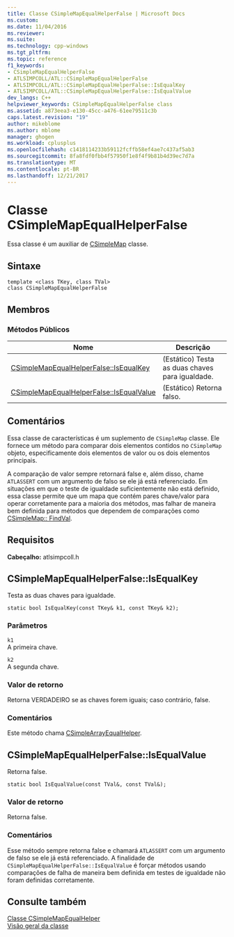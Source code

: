 ```yaml
---
title: Classe CSimpleMapEqualHelperFalse | Microsoft Docs
ms.custom: 
ms.date: 11/04/2016
ms.reviewer: 
ms.suite: 
ms.technology: cpp-windows
ms.tgt_pltfrm: 
ms.topic: reference
f1_keywords:
- CSimpleMapEqualHelperFalse
- ATLSIMPCOLL/ATL::CSimpleMapEqualHelperFalse
- ATLSIMPCOLL/ATL::CSimpleMapEqualHelperFalse::IsEqualKey
- ATLSIMPCOLL/ATL::CSimpleMapEqualHelperFalse::IsEqualValue
dev_langs: C++
helpviewer_keywords: CSimpleMapEqualHelperFalse class
ms.assetid: a873eea3-e130-45cc-a476-61ee79511c3b
caps.latest.revision: "19"
author: mikeblome
ms.author: mblome
manager: ghogen
ms.workload: cplusplus
ms.openlocfilehash: c1418114233b59112fcffb58ef4ae7c437af5ab3
ms.sourcegitcommit: 8fa8fdf0fbb4f57950f1e8f4f9b81b4d39ec7d7a
ms.translationtype: MT
ms.contentlocale: pt-BR
ms.lasthandoff: 12/21/2017
---
```

# <a name="csimplemapequalhelperfalse-class"></a>Classe CSimpleMapEqualHelperFalse
Essa classe é um auxiliar de [CSimpleMap](../../atl/reference/csimplemap-class.md) classe.  
  
## <a name="syntax"></a>Sintaxe  
  
```
template <class TKey, class TVal>  
class CSimpleMapEqualHelperFalse
```  
  
## <a name="members"></a>Membros  
  
### <a name="public-methods"></a>Métodos Públicos  
  
|Nome|Descrição|  
|----------|-----------------|  
|[CSimpleMapEqualHelperFalse::IsEqualKey](#isequalkey)|(Estático) Testa as duas chaves para igualdade.|  
|[CSimpleMapEqualHelperFalse::IsEqualValue](#isequalvalue)|(Estático) Retorna falso.|  
  
## <a name="remarks"></a>Comentários  
 Essa classe de características é um suplemento de `CSimpleMap` classe. Ele fornece um método para comparar dois elementos contidos no `CSimpleMap` objeto, especificamente dois elementos de valor ou os dois elementos principais.  
  
 A comparação de valor sempre retornará false e, além disso, chame `ATLASSERT` com um argumento de falso se ele já está referenciado. Em situações em que o teste de igualdade suficientemente não está definido, essa classe permite que um mapa que contém pares chave/valor para operar corretamente para a maioria dos métodos, mas falhar de maneira bem definida para métodos que dependem de comparações como [CSimpleMap:: FindVal](../../atl/reference/csimplemap-class.md#findval).  
  
## <a name="requirements"></a>Requisitos  
 **Cabeçalho:** atlsimpcoll.h  
  
##  <a name="isequalkey"></a>CSimpleMapEqualHelperFalse::IsEqualKey  
 Testa as duas chaves para igualdade.  
  
```
static bool IsEqualKey(const TKey& k1, const TKey& k2);
```  
  
### <a name="parameters"></a>Parâmetros  
 `k1`  
 A primeira chave.  
  
 `k2`  
 A segunda chave.  
  
### <a name="return-value"></a>Valor de retorno  
 Retorna VERDADEIRO se as chaves forem iguais; caso contrário, false.  
  
### <a name="remarks"></a>Comentários  
 Este método chama [CSimpleArrayEqualHelper](../../atl/reference/csimplearrayequalhelper-class.md).  
  
##  <a name="isequalvalue"></a>CSimpleMapEqualHelperFalse::IsEqualValue  
 Retorna false.  
  
```
static bool IsEqualValue(const TVal&, const TVal&);
```  
  
### <a name="return-value"></a>Valor de retorno  
 Retorna false.  
  
### <a name="remarks"></a>Comentários  
 Esse método sempre retorna false e chamará `ATLASSERT` com um argumento de falso se ele já está referenciado. A finalidade de `CSimpleMapEqualHelperFalse::IsEqualValue` é forçar métodos usando comparações de falha de maneira bem definida em testes de igualdade não foram definidas corretamente.  
  
## <a name="see-also"></a>Consulte também  
 [Classe CSimpleMapEqualHelper](../../atl/reference/csimplemapequalhelper-class.md)   
 [Visão geral da classe](../../atl/atl-class-overview.md)
